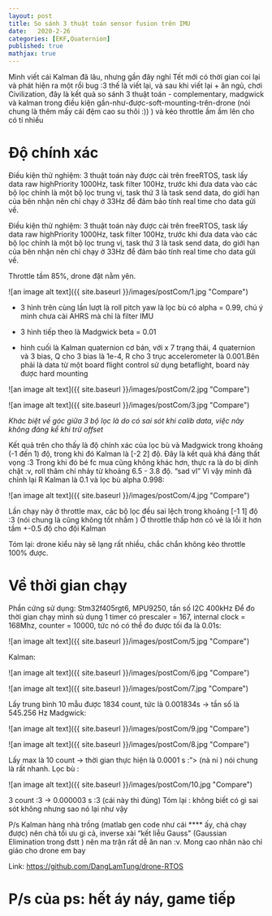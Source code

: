 ```yaml
---
layout: post
title: So sánh 3 thuật toán sensor fusion trên IMU
date:   2020-2-26 
categories: [EKF,Quaternion]
published: true
mathjax: true
---
```


Mình viết cái Kalman đã lâu, nhưng gần đây nghỉ Tết mới có thời gian coi lại và phát hiện ra một rổi bug :3 thế là viết lại, và sau khi viết lại + ăn ngủ, chơi Civilization, đây là kết quả so sánh 3 thuật toán - complementary, madgwick và kalman trong điều kiện gần-như-được-soft-mounting-trên-drone (nói chung là thêm mấy cái đệm cao su thôi :)) ) và kéo throttle ầm ầm lên cho có tí nhiếu 

# Độ chính xác 
Điều kiện thử nghiệm: 3 thuật toán này được cài trên freeRTOS, task lấy data raw highPriority 1000Hz, task filter 100Hz, trước khi đưa data vào các bộ lọc chính là một bộ lọc trung vị, task thứ 3 là task send data, do giới hạn của bên nhận nên chỉ chạy ở 33Hz để đảm bảo tính real time cho data gửi về.

Điều kiện thử nghiệm: 3 thuật toán này được cài trên freeRTOS, task lấy data raw highPriority 1000Hz, task filter 100Hz, trước khi đưa data vào các bộ lọc chính là một bộ lọc trung vị, task thứ 3 là task send data, do giới hạn của bên nhận nên chỉ chạy ở 33Hz để đảm bảo tính real time cho data gửi về.

Throttle tầm 85%, drone đặt nằm yên.


![an image alt text]({{ site.baseurl }}/images/postCom/1.jpg "Compare")

* 3 hình trên cùng lần lượt là roll pitch yaw  là lọc bù có alpha = 0.99, chú ý mình chưa cài AHRS mà chỉ là filter IMU

* 3 hình tiếp theo là Madgwick beta = 0.01

* hình cuối là Kalman quaternion cơ bản, với x 7 trạng thái, 4 quaternion và 3 bias, Q cho 3 bias là 1e-4, R cho 3 trục accelerometer là 0.001.Bên phải là data từ một board flight control sử dụng betaflight, board này được hard mounting 

![an image alt text]({{ site.baseurl }}/images/postCom/2.jpg "Compare")

![an image alt text]({{ site.baseurl }}/images/postCom/3.jpg "Compare")

*Khác biệt về góc giữa 3 bộ lọc là do có sai sót khi calib data, việc này không đáng kể khi trừ offset*

Kết quả trên cho thấy là độ chính xác của lọc bù và Madgwick trong khoảng (-1 đến 1) độ, trong khi đó Kalman là [-2 2] độ. Đây là kết quả khá đáng thất vọng :3
Trong khi đó bé fc mua cũng không khác hơn, thực ra là do bị dính chặt :v, roll thâm chí nhảy từ khoảng 6.5 - 3.8 độ. “sad vl”
Vì vậy mình đã chỉnh lại R Kalman là 0.1 và lọc bù alpha 0.998:

![an image alt text]({{ site.baseurl }}/images/postCom/4.jpg "Compare")

Lần chạy này ở throttle max, các bộ lọc đều sai lệch trong khoảng [-1 1] độ :3 (nói chung là cũng không tốt nhắm ) 
Ở throttle thấp hơn có vẻ là lỗi ít hơn tầm +-0.5 độ cho đội Kalman

Tóm lại: drone kiểu này sẽ lạng rất nhiều, chắc chắn không kéo throttle 100% được.
# Về thời gian chạy 

Phần cứng sử dụng: Stm32f405rgt6, MPU9250, tần số I2C 400kHz
 Để đo thời gian chạy mình sủ dụng 1 timer có prescaler = 167, internal clock = 168Mhz, counter = 10000, tức nó có thể đo được tối đa là 0.01s:

![an image alt text]({{ site.baseurl }}/images/postCom/5.jpg "Compare")

Kalman:




![an image alt text]({{ site.baseurl }}/images/postCom/6.jpg "Compare")

![an image alt text]({{ site.baseurl }}/images/postCom/7.jpg "Compare")

Lấy trung bình 10 mẫu được 1834 count, tức là 0.001834s -> tần số là 545.256 Hz
Madgwick:


![an image alt text]({{ site.baseurl }}/images/postCom/9.jpg "Compare")

![an image alt text]({{ site.baseurl }}/images/postCom/8.jpg "Compare")



Lấy max là 10 count -> thời gian thực hiện là 0.0001 s :”> (nà ní ) nói chung là rất nhanh.
Lọc bù :


![an image alt text]({{ site.baseurl }}/images/postCom/10.jpg "Compare")


3 count :3 -> 0.000003 s :3 (cái này thì đúng)
Tóm lại : không biết có gì sai sót không nhưng sao nó lại như vậy 

P/s Kalman hàng nhà trồng (matlab gen code như cái **** ấy, chả chạy được) nên chả tối ưu gì cả, inverse xài “kết liễu Gauss" (Gaussian Elimination trong đstt ) nên ma trận rất dễ ăn nan :v. Mong cao nhân nào chỉ giáo cho drone em bay

Link: https://github.com/DangLamTung/drone-RTOS

# P/s của ps: hết áy náy, game tiếp

